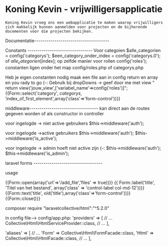 # Koning Kevin - vrijwilligersapplicatie
	Koning Kevin vroeg ons een webapplicatie te maken waarop vrijwilligers zich makkelijk kunnen aanmelden voor projecten en de bijhorende docementen voor die projecten bekijken.

Documentatie-------------------------------------

Constants --------------------------------
Voor categoien
 	$alle_categorien = config('categorys');
	$een_category_onder_index = config('categorys.0'); of $alle_categorien[$index];
op zelfde manier voor rollen
	config('roles');
constanten ligen onder het map config/roles.php of categorys.php

Heb je eigen constanten nodig maak een file aan in config return en array en you rady to go (-:
Gebruik bij dropDowns -> geef door me met view " return view('jouw_view',['variabel_name'=>config('roles')]";
{{Form::select('category', $categorys, '$index_of_first_element',array('class'=>'form-control'))}}


middleware----------------------------------
kan direct aan de routes gegeven worden of als constructor in controller 

voor ingelogde -> niet active gebruikers 
	$this->middleware('auth');

voor ingelogde ->active gebruikers
	$this->middleware('auth');
	$this->middleware('is_active');

voor ingelogde -> admin hoeft niet active zijn (-: 
	$this->middleware('auth');
	$this->middleware('is_admin');





laravel forms ----------------------------------

usage

{{Form::open(array('url'=>'/add_file','files' => true))}}
	{{ Form::label('title', 'Titel van het bestand', array('class' => 'control-label col-md-12'))}}
        {{Form::text('title', old('title'),array('class'=>'form-control'))}}
{{Form::close()}}

composer require "laravelcollective/html":"^5.2.0"

in config file--> config/app.php:
'providers' => [
    // ...
    Collective\Html\HtmlServiceProvider::class,
    // ...
  ],

 'aliases' => [
    // ...
      'Form' => Collective\Html\FormFacade::class,
      'Html' => Collective\Html\HtmlFacade::class,
    // ...
  ],

